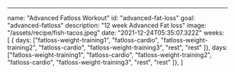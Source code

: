 ---

name: "Advanced Fatloss Workout"
id: "advanced-fat-loss"
goal: "advanced-fatloss"
description: "12 week Advanced Fat loss"
image: "/assets/recipe/fish-tacos.jpeg"
date: "2021-12-24T05:35:07.322Z"
weeks: [
{
days: ["fatloss-weight-training1", "fatloss-cardio", "fatloss-weight-training2", "fatloss-cardio", "fatloss-weight-training3", "rest", "rest" ]},
days: ["fatloss-weight-training1", "fatloss-cardio", "fatloss-weight-training2", "fatloss-cardio", "fatloss-weight-training3", "rest", "rest" ]},
]
